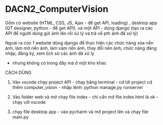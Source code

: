 # DACN2_ComputerVision
Gồm có website (HTML, CSS, JS, Ajax - để get API, loading) , desktop app (QT designer, python - để get API), và một API - dùng django (tạo ra các API để người dùng gửi ảnh lên rồi xử lý và trả về pth ảnh đã xử lý)


Ngoài ra còn 1 website dùng django để thực hiện các chức năng xóa nền ảnh, làm mờ nền ảnh, làm xám nền ảnh, thay đổi nền ảnh, chức năng đăng nhập, đăng ký, xem lịch sử các ảnh đã xử lý
- nhưng không có trong đây mà ở một kho khác

CÁCH DÙNG

1. Vào vscode chạy project API - chạy bằng terminal
                                  - cd tới project cd thêm computer_vision
                                   - nhập lệnh: python manage,py runserver

2. Vào folder web và mở chạy file index - chỉ cần mở file index.html là ok
                                          - chạy với vscode
                                          
3. chạy file desktop app - vào pycharm và mở project lên và chạy file main.py
